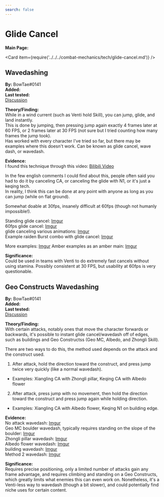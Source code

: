 ```yaml
---
search: false
---
```


# Glide Cancel

**Main Page:**

<Card item={require('../../../combat-mechanics/tech/glide-cancel.md')} />

## Wavedashing

**By:** BowTae#0141  
**Added:** <Version date="2021-09-14" />  
**Last tested:** <VersionHl date="2021-09-14" />  
[Discussion](https://tickets.deeznuts.moe/ticket-archive/attachments_885694208613158963_887107234243420200_transcript-wavedashing.html)

**Theory/Finding:**  
While in a wind current (such as Venti hold Skill), you can jump, glide, and land instantly.  
This is done by jumping, then pressing jump again exactly 4 frames later at 60 FPS, or 2 frames later at 30 FPS (not sure but I tried counting how many frames the jump took).  
Has worked with every character I've tried so far, but there may be examples where this doesn't work.
Can be known as glide cancel, wave dash, or wavedash.

**Evidence:**  
I found this technique through this video: [Bilibili Video](https://www.bilibili.com/video/BV1Cb4y1d7Kr?from=search&seid=9267604745435991278)

In the few english comments I could find about this, people often said you had to do it by canceling CA, or canceling the glide with N1, or it's just a keqing tech.  
In reality, I think this can be done at any point with anyone as long as you can jump (while on flat ground).

Somewhat doable at 30fps, insanely difficult at 60fps (though not humanly impossible!).

Standing glide cancel: [Imgur](https://imgur.com/OggEdpG)  
60fps glide cancel: [Imgur](https://imgur.com/ripNFSg)  
glide canceling various animations: [Imgur](https://imgur.com/NvWDcSu)  
Example raiden Burst combo with glide cancel: [Imgur](https://imgur.com/AjzO2zO)

More examples: [Imgur](https://imgur.com/VnM0Rdm)
Amber examples as an amber main: [Imgur](https://imgur.com/6XJeJzU)

**Significance:**  
Could be used in teams with Venti to do extremely fast cancels without using stamina. Possibly consistent at 30 FPS, but usability at 60fps is very questionable.

## Geo Constructs Wavedashing

**By:** BowTae#0141  
**Added:** <Version date="2021-10-09" />  
**Last tested:** <VersionHl date="2021-10-09" />  
[Discussion](https://tickets.deeznuts.moe/ticket-archive/attachments_890716522190880828_896135115158192168_transcript-geo-construct-wavedash.html)

**Theory/Finding:**  
With certain attacks, notably ones that move the character forwards or backwards, it's possible to instant glide cancel/wavedash off of edges, such as buildings and Geo Constructss (Geo MC, Albedo, and Zhongli Skill).

There are two ways to do this, the method used depends on the attack and the construct used.

1. After attack, hold the direction toward the construct, and press jump twice very quickly (like a normal wavedash).

* Examples: Xiangling CA with Zhongli pillar, Keqing CA with Albedo flower

2. After attack, press jump with no movement, then hold the direction toward the construct and press jump again while holding direction.

* Examples: Xiangling CA with Albedo flower, Keqing N1 on building edge.

**Evidence:**  
No attack wavedash: [Imgur](https://imgur.com/YUxsqct)  
Geo MC boulder wavedash, typically requires standing on the slope of the boulder: [Imgur](https://imgur.com/A5QN2b7)  
Zhongli pillar wavedash: [Imgur](https://imgur.com/gDKc6Of)  
Albedo flower wavedash: [Imgur](https://imgur.com/ZtFoW0a)  
building wavedash: [Imgur](https://imgur.com/nYu0w8l)  
Method 2 wavedash: [Imgur](https://imgur.com/wfqHnGO)

**Significance:**  
Requires precise positioning, only a limited number of attacks gain any frame advantage, and requires climbing and standing on a Geo Constructs, which greatly limits what enemies this can even work on. Nonetheless, it's a Venti-less way to wavedash (though a bit slower), and could potentially find niche uses for certain content.
